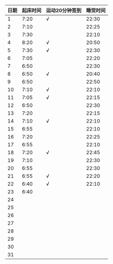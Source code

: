 日期|起床时间|运动20分钟签到|睡觉时间
:---------------|:---------------|:---------------|:---------------
1|7:20|√|22:30|
2|7:10| |22:25|
3|7:30| |22:10|
4|8:20|√|20:50|
5|7:30|√|22:30|
6|7:05| |22:20|
7|6:50| |22:30|
8|6:50|√|20:40|
9|6:50| |22:50|
10|7:10|√|22:10|
11|7:05|√|22:15|
12|6:50| |22:30|
13|7:20| |22:15|
14|7:10|√|22:10|
15|6:55| |22:10|
16|7:20| |22:25|
17|6:55| |22:10|
18|7:20|√|22:45|
19|7:10| |22:30|
20|6:55| |22:30|
21|6:55|√|22:20|
22|6:40|√|22:10|
23|6:40| | |
24| | | |
25| | | |
26| | | |
27| | | |
28| | | |
29| | | |
30| | | |
31| | | |